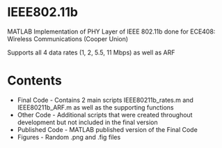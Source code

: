 IEEE802.11b
===========
MATLAB Implementation of PHY Layer of IEEE 802.11b  done  for ECE408: Wireless Communications (Cooper Union)

Supports all 4 data rates (1, 2, 5.5, 11 Mbps) as well as ARF


Contents
========
* Final Code - Contains 2 main scripts IEEE80211b_rates.m and IEEE80211b_ARF.m as well as the supporting functions
* Other Code - Additional scripts that were created throughout development but not included in the final version
* Published Code - MATLAB published version of the Final Code
* Figures - Random .png and .fig files

